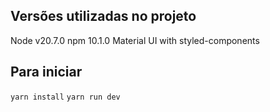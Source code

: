 ## Versões utilizadas no projeto

Node v20.7.0
npm 10.1.0
Material UI with styled-components

## Para iniciar

`yarn install`
`yarn run dev`
